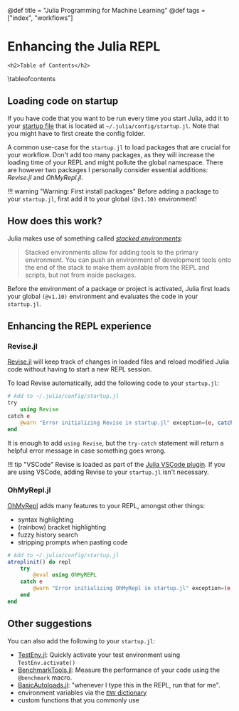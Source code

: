 @def title = "Julia Programming for Machine Learning"
@def tags = ["index", "workflows"]

# Enhancing the Julia REPL

~~~
<h2>Table of Contents</h2>
~~~
\tableofcontents

## Loading code on startup
If you have code that you want to be run every time you start Julia, 
add it to your [startup file](https://docs.julialang.org/en/v1/manual/command-line-interface/#Startup-file)
that is located at `~/.julia/config/startup.jl`.
Note that you might have to first create the config folder.

A common use-case for the `startup.jl` to load packages that are crucial for your workflow.
Don't add too many packages, as they will increase the loading time of your REPL and might pollute the global namespace.
There are however two packages I personally consider essential additions: *Revise.jl* and *OhMyRepl.jl*.

!!! warning "Warning: First install packages"
    Before adding a package to your `startup.jl`, first add it to your global `(@v1.10)` environment!

## How does this work?

Julia makes use of something called [*stacked environments*](https://docs.julialang.org/en/v1/manual/code-loading/#Environments):

> Stacked environments allow for adding tools to the primary environment. You can push an environment of development tools onto the end of the stack to make them available from the REPL and scripts, but not from inside packages.

Before the environment of a package or project is activated, Julia first loads your global `(@v1.10)` environment and evaluates the code in your `startup.jl`.

## Enhancing the REPL experience
### Revise.jl
[Revise.jl](https://github.com/timholy/Revise.jl) will keep track of changes in loaded files 
and reload modified Julia code without having to start a new REPL session.

To load Revise automatically, add the following code to your `startup.jl`:

```julia
# Add to ~/.julia/config/startup.jl
try
    using Revise
catch e
    @warn "Error initializing Revise in startup.jl" exception=(e, catch_backtrace())
end
```

It is enough to add `using Revise`, 
but the `try-catch` statement will return a helpful error message in case something goes wrong.


!!! tip "VSCode"
    Revise is loaded as part of the [Julia VSCode plugin](https://www.julia-vscode.org).
    If you are using VSCode, adding Revise to your `startup.jl` isn't necessary.

### OhMyRepl.jl
[OhMyRepl](https://github.com/KristofferC/OhMyREPL.jl) adds many features to your REPL,
amongst other things:
- syntax highlighting
- (rainbow) bracket highlighting
- fuzzy history search
- stripping prompts when pasting code

```julia
# Add to ~/.julia/config/startup.jl
atreplinit() do repl
    try
        @eval using OhMyREPL
    catch e
        @warn "Error initializing OhMyRepl in startup.jl" exception=(e, catch_backtrace())
    end
end
```

## Other suggestions

You can also add the following to your `startup.jl`:

* [TestEnv.jl](https://github.com/JuliaTesting/TestEnv.jl): Quickly activate your test environment using `TestEnv.activate()`
* [BenchmarkTools.jl](https://github.com/JuliaCI/BenchmarkTools.jl): Measure the performance of your code using the `@benchmark` macro. 
* [BasicAutoloads.jl](https://github.com/LilithHafner/BasicAutoloads.jl): "whenever I type this in the REPL, run that for me".
* environment variables via the [`ENV` dictionary](https://docs.julialang.org/en/v1/base/base/#Base.ENV)
* custom functions that you commonly use
